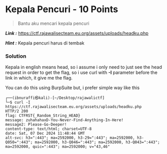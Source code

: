 # Kepala Pencuri - 10 Points
> Bantu aku mencari kepala pencuri

_**Link :**_ https://ctf.rajawalisecteam.eu.org/assets/uploads/headku.php

_**Hint :**_ Kepala pencuri harus di tembak
### Solution
Kepala in english means head, so i assume i only need to just see the head request in order to get the flag, so i use curl with **-I** parameter before the link in which, it give me the flag.

You can do this using BurpSuite but, i prefer simple way like this
```
┌──(ibnuraffi㉿kali)-[~/Desktop/rajawalictf]
└─$ curl -I https://ctf.rajawalisecteam.eu.org/assets/uploads/headku.php
HTTP/2 200 
flag: CTFRST{_Random_String_HEAD}
message: zuhahahaxD-You-Never-Find-Anything-In-Here!
message2: Please-Go-Deeper!
content-type: text/html; charset=UTF-8
date: Sat, 07 Dec 2024 11:48:44 GMT
alt-svc: h3=":443"; ma=2592000, h3-29=":443"; ma=2592000, h3-Q050=":443"; ma=2592000, h3-Q046=":443"; ma=2592000, h3-Q043=":443"; ma=2592000, quic=":443"; ma=2592000; v="43,46"
```
